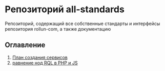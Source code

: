# Репозиторий all-standards
Репозиторий, содержащий все собственные стандарты и интерфейсы репозитория
rollun-com, а также документацию

## Оглавление
1. [План создания сервисов](https://github.com/rollun-com/all-standards/blob/develop/docs/ServiceInstallationToVM.md)
2. [равнение нод RQL в PHP и JS](./docs/PHPAndJSNodes.md)